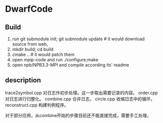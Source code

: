 DwarfCode
=========

Build
-------

1.  run git submodule init; git submodule update # it would download source from web,
2.  mkdir build; cd build
3.  cmake ..  # it would patch them
4.  open mpip-code and run ./configure;make
5.  open npb/NPB3.3-MPI and compile according its' readme

description
-------------

trace2symbol.cpp 对日志作初步处理。这一步取出需要记录的内容。
order.cpp 对日志进行归整化。
combine.cpp 合并日志。
circle.cpp 收缩日志中的循环。
reconstruct.cpp 构建判例程序。

对于部分应用，从combine开始的步骤目前还不能直接完成，需要手工处理。
